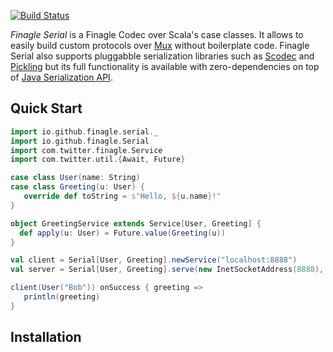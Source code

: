 [![Build Status](https://travis-ci.org/finagle/finagle-serial.svg)](https://travis-ci.org/finagle/finagle-serial)

_Finagle Serial_ is a Finagle Codec over Scala's case classes. It allows to easily build custom protocols over [Mux][1]
without boilerplate code. Finagle Serial also supports pluggabble serialization libraries such as [Scodec][2] and
[Pickling][3] but its full functionality is available with zero-dependencies on top of [Java Serialization API][4].

Quick Start
-----------

```scala
import io.github.finagle.serial._
import io.github.finagle.Serial
import com.twitter.finagle.Service
import com.twitter.util.{Await, Future}

case class User(name: String)
case class Greeting(u: User) {
   override def toString = s"Hello, ${u.name}!"
}

object GreetingService extends Service[User, Greeting] {
  def apply(u: User) = Future.value(Greeting(u))
}

val client = Serial[User, Greeting].newService("localhost:8888")
val server = Serial[User, Greeting].serve(new InetSocketAddress(8888), GreetingService)

client(User("Bob")) onSuccess { greeting =>
   println(greeting)
}
```

Installation
------------

[1]: http://twitter.github.io/finagle/guide/Protocols.html#mux
[2]: https://github.com/scodec/scodec
[3]: https://github.com/scala/pickling
[4]: http://docs.oracle.com/javase/7/docs/api/java/io/Serializable.html
